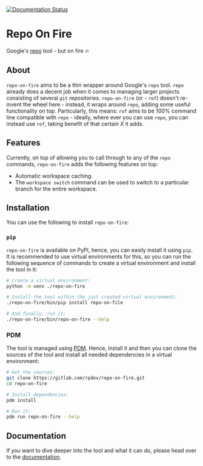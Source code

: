 [![Documentation Status](https://readthedocs.org/projects/repo-on-fire/badge/?version=latest)](https://repo-on-fire.readthedocs.io/en/latest/?badge=latest)

# Repo On Fire

Google's [repo][1] tool - but on fire 🔥

## About

`repo-on-fire` aims to be a thin wrapper around Google's `repo` tool. `repo`
already does a decent job when it comes to managing larger projects consisting
of several `git` repositories. `repo-on-fire` (or - `rof`) doesn't re-invent
the wheel here - instead, it wraps around `repo`, adding
some useful functionality on top. Particularly, this means: `rof` aims
to be 100% command line compatible with `repo` - ideally, where ever you can
use `repo`, you can instead use `rof`, taking benefit of that certain _X_ it
adds.

## Features

Currently, on top of allowing you to call through to any of the `repo` commands,
`repo-on-fire` adds the following features on top:

- Automatic workspace caching.
- The `workspace switch` command can be used to switch to a particular branch
  for the entire workspace.


## Installation

You can use the following to install `repo-on-fire`:

### `pip`

`repo-on-fire` is available on PyPI, hence, you can easily install it using
`pip`. It is recommended to use virtual environments for this, so you can run
the following sequence of commands to create a virtual environment and install
the tool in it:

```bash
# Create a virtual environment:
python -m venv ./repo-on-fire

# Install the tool within the just created virtual environment:
./repo-on-fire/bin/pip install repo-on-file

# And finally, run it:
./repo-on-fire/bin/repo-on-fire --help
```

### PDM

The tool is managed using [PDM](https://pdm-project.org/latest/). Hence, install
it and then you can clone the sources of the tool and install all needed
dependencies in a virtual environment:

```bash
# Get the sources:
git clone https://gitlab.com/rpdev/repo-on-fire.git
cd repo-on-fire

# Install dependencies:
pdm install

# Run it:
pdm run repo-on-fire --help
```

## Documentation

If you want to dive deeper into the tool and what it can do, please head over
to the [documentation](https://readthedocs.org/projects/repo-on-fire/badge/?version=latest).


[1]: https://gerrit.googlesource.com/git-repo
